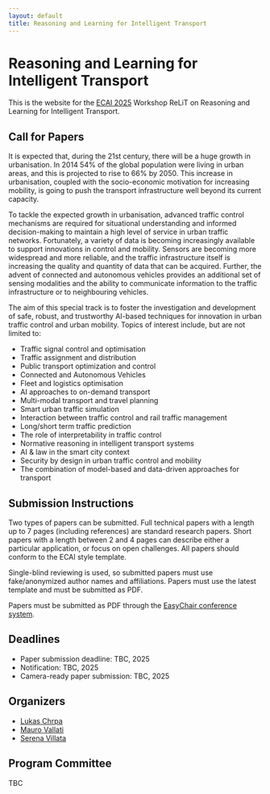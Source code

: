 ```yaml
---
layout: default
title: Reasoning and Learning for Intelligent Transport
---
```


# Reasoning and Learning for Intelligent Transport

This is the website for the [ECAI 2025](https://ecai2025.org/) Workshop ReLiT on Reasoning and Learning for Intelligent Transport.


## Call for Papers
It is expected that, during the 21st century, there will be a huge growth in urbanisation. In 2014 54% of the global population were living in urban areas, and this is projected to rise to 66% by 2050. This increase in urbanisation, coupled with the socio-economic motivation for increasing mobility, is going to push the transport infrastructure well beyond its current capacity. 

To tackle the expected growth in urbanisation, advanced traffic control mechanisms are required for situational understanding and informed decision-making to maintain a high level of service in urban traffic networks. Fortunately, a variety of data is becoming increasingly available to support innovations in control and mobility. Sensors are becoming more widespread and more reliable, and the traffic infrastructure itself is increasing the quality and quantity of data that can be acquired. Further, the advent of connected and autonomous vehicles provides an additional set of sensing modalities and the ability to communicate information to the traffic infrastructure or to neighbouring vehicles.

The aim of this special track is to foster the investigation and development of safe, robust, and trustworthy AI-based techniques for innovation in urban traffic control and urban mobility. Topics of interest include, but are not limited to:
*	Traffic signal control and optimisation
*	Traffic assignment and distribution
*	Public transport optimization and control
*	Connected and Autonomous Vehicles
*	Fleet and logistics optimisation
*	AI approaches to on-demand transport 
*	Multi-modal transport and travel planning
*	Smart urban traffic simulation
*	Interaction between traffic control and rail traffic management
*	Long/short term traffic prediction
*	The role of interpretability in traffic control
*	Normative reasoning in intelligent transport systems
*	AI & law in the smart city context
*	Security by design in urban traffic control and mobility
*	The combination of model-based and data-driven approaches for transport

## Submission Instructions
Two types of papers can be submitted. Full technical papers with a length up to 7 pages (including references) are standard research papers. Short papers with a length between 2 and 4 pages can describe either a particular application, or focus on open challenges. All papers should conform to the ECAI style template.

Single-blind reviewing is used, so submitted papers must use fake/anonymized author names and affiliations. Papers must use the latest template and must be submitted as PDF.

Papers must be submitted as PDF through the [EasyChair conference system](https://easychair.org/conferences/TBC).

## Deadlines
* Paper submission deadline: TBC, 2025 
* Notification: TBC, 2025
* Camera-ready paper submission: TBC, 2025


## Organizers
 - [Lukas Chrpa](https://sites.google.com/view/lukaschrpa/home)
 - [Mauro Vallati](https://www.mvallati.net/)
 - [Serena Villata](https://webusers.i3s.unice.fr/~villata/Home.html)

## Program Committee
TBC
